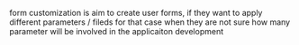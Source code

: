 form customization is aim to create user forms, if they want to apply different parameters / fileds for that case when they are not sure how many parameter will be involved in the applicaiton development
